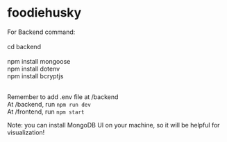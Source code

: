 # foodiehusky

For Backend command:<br /><br />
cd backend<br /><br />
npm install mongoose<br />
npm install dotenv<br />
npm install bcryptjs<br /><br />

Remember to add .env file at /backend <br/>
At /backend, run `npm run dev` <br/>
At /frontend, run `npm start`

Note: you can install MongoDB UI on your machine, so it will be helpful for visualization!

